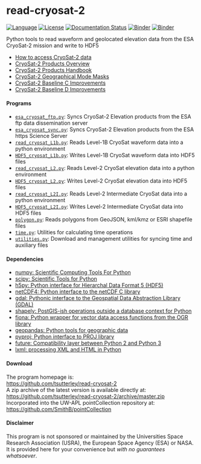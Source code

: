 read-cryosat-2
==============

[![Language](https://img.shields.io/badge/python-v3.7-green.svg)](https://www.python.org/)
[![License](https://img.shields.io/badge/license-MIT-green.svg)](https://github.com/tsutterley/read-cryosat-2/blob/master/LICENSE)
[![Documentation Status](https://readthedocs.org/projects/read-cryosat-2/badge/?version=latest)](https://read-cryosat-2.readthedocs.io/en/latest/?badge=latest)
[![Binder](https://mybinder.org/badge_logo.svg)](https://mybinder.org/v2/gh/tsutterley/read-cryosat-2/master)
[![Binder](https://binder.pangeo.io/badge.svg)](https://binder.pangeo.io/v2/gh/tsutterley/read-cryosat-2/master)

Python tools to read waveform and geolocated elevation data from the ESA CryoSat-2 mission and write to HDF5

- [How to access CryoSat-2 data](https://earth.esa.int/web/guest/-/how-to-access-cryosat-data-6842)  
- [CryoSat-2 Products Overview](https://earth.esa.int/web/guest/-/products-overview-6975)  
- [CryoSat-2 Products Handbook](https://earth.esa.int/documents/10174/125272/CryoSat_Product_Handbook)  
- [CryoSat-2 Geographical Mode Masks](https://earth.esa.int/web/guest/-/geographical-mode-mask-7107)  
- [CryoSat-2 Baseline C Improvements](https://earth.esa.int/documents/10174/1773005/C2-Evolution-BaselineC-Level2-V3)  
- [CryoSat-2 Baseline D Improvements](https://earth.esa.int/documents/10174/1773005/CryoSat-Baseline-D-Evolutions.pdf)  

#### Programs
- [`esa_cryosat_ftp.py`](https://github.com/tsutterley/read-cryosat-2/blob/master/doc/source/user_guide/esa_cryosat_ftp.md): Syncs CryoSat-2 Elevation products from the ESA ftp data dissemination server   
- [`esa_cryosat_sync.py`](https://github.com/tsutterley/read-cryosat-2/blob/master/doc/source/user_guide/esa_cryosat_sync.md): Syncs CryoSat-2 Elevation products from the ESA https Science Server
- [`read_cryosat_L1b.py`](https://github.com/tsutterley/read-cryosat-2/blob/master/doc/source/user_guide/read_cryosat_L1b.md): Reads Level-1B CryoSat waveform data into a python environment  
- [`HDF5_cryosat_L1b.py`](https://github.com/tsutterley/read-cryosat-2/blob/master/doc/source/user_guide/HDF5_cryosat_L1b.md): Writes Level-1B CryoSat waveform data into HDF5 files  
- [`read_cryosat_L2.py`](https://github.com/tsutterley/read-cryosat-2/blob/master/doc/source/user_guide/read_cryosat_L2.md): Reads Level-2 CryoSat elevation data into a python environment  
- [`HDF5_cryosat_L2.py`](https://github.com/tsutterley/read-cryosat-2/blob/master/doc/source/user_guide/HDF5_cryosat_L2.md): Writes Level-2 CryoSat elevation data into HDF5 files  
- [`read_cryosat_L2I.py`](https://github.com/tsutterley/read-cryosat-2/blob/master/doc/source/user_guide/read_cryosat_L2I.md): Reads Level-2 Intermediate CryoSat data into a python environment  
- [`HDF5_cryosat_L2I.py`](https://github.com/tsutterley/read-cryosat-2/blob/master/doc/source/user_guide/HDF5_cryosat_L2I.md): Writes Level-2 Intermediate CryoSat data into HDF5 files  
- [`polygon.py`](https://github.com/tsutterley/read-cryosat-2/blob/master/doc/source/user_guide/polygon.md): Reads polygons from GeoJSON, kml/kmz or ESRI shapefile files   
- [`time.py`](https://github.com/tsutterley/read-cryosat-2/blob/master/doc/source/user_guide/time.rst): Utilities for calculating time operations  
- [`utilities.py`](https://github.com/tsutterley/read-cryosat-2/blob/master/doc/source/user_guide/utilities.rst): Download and management utilities for syncing time and auxiliary files  

#### Dependencies
- [numpy: Scientific Computing Tools For Python](https://numpy.org)  
- [scipy: Scientific Tools for Python](https://docs.scipy.org/doc//)  
- [h5py: Python interface for Hierarchal Data Format 5 (HDF5)](http://h5py.org)  
- [netCDF4: Python interface to the netCDF C library](https://unidata.github.io/netcdf4-python/netCDF4/index.html)  
- [gdal: Pythonic interface to the Geospatial Data Abstraction Library (GDAL)](https://pypi.python.org/pypi/GDAL)  
- [shapely: PostGIS-ish operations outside a database context for Python](http://toblerity.org/shapely/index.html)  
- [fiona: Python wrapper for vector data access functions from the OGR library](https://fiona.readthedocs.io/en/latest/manual.html)  
- [geopandas: Python tools for geographic data](http://geopandas.readthedocs.io/)  
- [pyproj: Python interface to PROJ library](https://pypi.org/project/pyproj/)  
- [future: Compatibility layer between Python 2 and Python 3](http://python-future.org/)  
- [lxml: processing XML and HTML in Python](https://pypi.python.org/pypi/lxml)  

#### Download
The program homepage is:   
https://github.com/tsutterley/read-cryosat-2   
A zip archive of the latest version is available directly at:    
https://github.com/tsutterley/read-cryosat-2/archive/master.zip  
Incorporated into the UW-APL pointCollection repository at:  
https://github.com/SmithB/pointCollection  

#### Disclaimer  
This program is not sponsored or maintained by the Universities Space Research Association (USRA), the European Space Agency (ESA) or NASA.  It is provided here for your convenience but _with no guarantees whatsoever_.  

